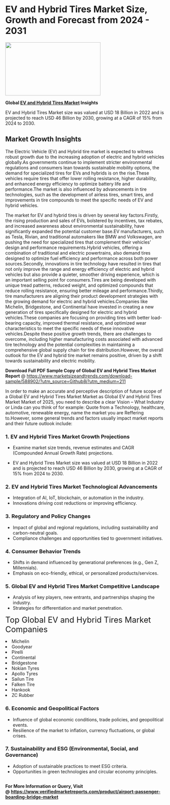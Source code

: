 <H1>EV and Hybrid Tires Market Size, Growth and Forecast from 2024 - 2031</H1><img class="aligncenter size-medium wp-image-584254" src="https://thirdeyenews.in/wp-content/uploads/2024/09/Global-Market-Research-300x168.jpeg" alt="" width="300" height="168" /><p><strong>Global&nbsp;<a href="https://www.marketsizeandtrends.com/download-sample/588902/?utm_source=Github8j?utm_medium=211">EV and Hybrid Tires Market</a> Insights</strong></p><p>EV and Hybrid Tires Market size was valued at USD 18 Billion in 2022 and is projected to reach USD 46 Billion by 2030, growing at a CAGR of 15% from 2024 to 2030.</p><p><h2>Market Growth Insights</h2> <p>The Electric Vehicle (EV) and Hybrid tire market is expected to witness robust growth due to the increasing adoption of electric and hybrid vehicles globally.As governments continue to implement stricter environmental regulations and consumers lean towards sustainable mobility options, the demand for specialized tires for EVs and hybrids is on the rise.These vehicles require tires that offer lower rolling resistance, higher durability, and enhanced energy efficiency to optimize battery life and performance.The market is also influenced by advancements in tire technologies, such as the development of airless tires, smart tires, and improvements in tire compounds to meet the specific needs of EV and hybrid vehicles.</p> <p>The market for EV and hybrid tires is driven by several key factors.Firstly, the rising production and sales of EVs, bolstered by incentives, tax rebates, and increased awareness about environmental sustainability, have significantly expanded the potential customer base.EV manufacturers, such as Tesla, Rivian, and traditional automakers like BMW and Volkswagen, are pushing the need for specialized tires that complement their vehicles’ design and performance requirements.Hybrid vehicles, offering a combination of traditional and electric powertrains, also demand tires designed to optimize fuel efficiency and performance across both power sources.Secondly, innovations in tire technology have resulted in tires that not only improve the range and energy efficiency of electric and hybrid vehicles but also provide a quieter, smoother driving experience, which is an important selling point for consumers.Tires are being developed with unique tread patterns, reduced weight, and optimized compounds that reduce rolling resistance, ensuring better mileage and performance.Thirdly, tire manufacturers are aligning their product development strategies with the growing demand for electric and hybrid vehicles.Companies like Michelin, Bridgestone, and Continental have invested in creating a new generation of tires specifically designed for electric and hybrid vehicles.These companies are focusing on providing tires with better load-bearing capacity, improved thermal resistance, and optimized wear characteristics to meet the specific needs of these innovative vehicles.Despite these positive growth trends, there are challenges to overcome, including higher manufacturing costs associated with advanced tire technology and the potential complexities in maintaining a comprehensive global supply chain for tire distribution.However, the overall outlook for the EV and hybrid tire market remains positive, driven by a shift towards sustainability and electric mobility.<p><span class=""><strong>Download Full PDF Sample Copy of Global EV and Hybrid Tires Market Report</strong> @ <a href="https://www.marketsizeandtrends.com/download-sample/588902/?utm_source=Github8j?utm_medium=211" target="_blank">https://www.marketsizeandtrends.com/download-sample/588902/?utm_source=Github8j?utm_medium=211</a></span></p><p>In order to make an accurate and perceptive description of future scope of a Global&nbsp;EV and Hybrid Tires Market Market as Global&nbsp;EV and Hybrid Tires Market Market of 2025, you need to describe a clear Vision &ndash; What Industry or Linda can you think of for example: Quote from a Technology, healthcare, automotive, renewable energy, name the market you are Reffering to.However, some general trends and factors usually impact market reports and their future outlook include:</p><h3>1.&nbsp;<strong>EV and Hybrid Tires Market Growth Projections</strong></h3><ul><li>Examine market size trends, revenue estimates and CAGR (Compounded Annual Growth Rate) projections.</li><li><p>EV and Hybrid Tires Market size was valued at USD 18 Billion in 2022 and is projected to reach USD 46 Billion by 2030, growing at a CAGR of 15% from 2024 to 2030.</p></li></ul><h3>2.&nbsp;<strong>EV and Hybrid Tires Market Technological Advancements</strong></h3><ul><li>Integration of AI, IoT, blockchain, or automation in the industry.</li><li>Innovations driving cost reductions or improving efficiency.</li></ul><h3>3.&nbsp;<strong>Regulatory and Policy Changes</strong></h3><ul><li>Impact of global and regional regulations, including sustainability and carbon-neutral goals.</li><li>Compliance challenges and opportunities tied to government initiatives.</li></ul><h3>4.&nbsp;<strong>Consumer Behavior Trends</strong></h3><ul><li>Shifts in demand influenced by generational preferences (e.g., Gen Z, Millennials).</li><li>Emphasis on eco-friendly, ethical, or personalized products/services.</li></ul><h3>5.&nbsp;<strong>Global EV and Hybrid Tires Market Competitive Landscape</strong></h3><ul><li>Analysis of key players, new entrants, and partnerships shaping the industry.</li><li>Strategies for differentiation and market penetration.</li></ul><p data-pm-slice="1 1 []"><span style="color: inherit; font-family: inherit; font-size: 25px;">Top Global EV and Hybrid Tires Market Companies</span></p><div class="" data-test-id=""><p><li>Michelin</li><li> Goodyear</li><li> Pirelli</li><li> Continental</li><li> Bridgestone</li><li> Nokian Tyres</li><li> Apollo Tyres</li><li> Sailun Tire</li><li> Falken Tire</li><li> Hankook</li><li> ZC Rubber</li></p></div><h3>6.&nbsp;<strong>Economic and Geopolitical Factors</strong></h3><ul><li>Influence of global economic conditions, trade policies, and geopolitical events.</li><li>Resilience of the market to inflation, currency fluctuations, or global crises.</li></ul><h3>7.&nbsp;<strong>Sustainability and ESG (Environmental, Social, and Governance)</strong></h3><ul><li>Adoption of sustainable practices to meet ESG criteria.</li><li>Opportunities in green technologies and circular economy principles.</li></ul><h2><strong style="font-size: 14px;">For More Information or Query, Visit @&nbsp;</strong><a style="background-color: #ffffff; font-size: 14px;" href="https://www.marketsizeandtrends.com/report/ev-and-hybrid-tires-market/" target="_blank">https://www.verifiedmarketreports.com/product/airport-passenger-boarding-bridge-market</a></h2>